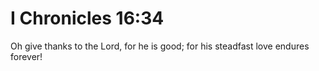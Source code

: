 # I Chronicles 16:34

Oh give thanks to the Lord, for he is good; for his steadfast love endures forever!
